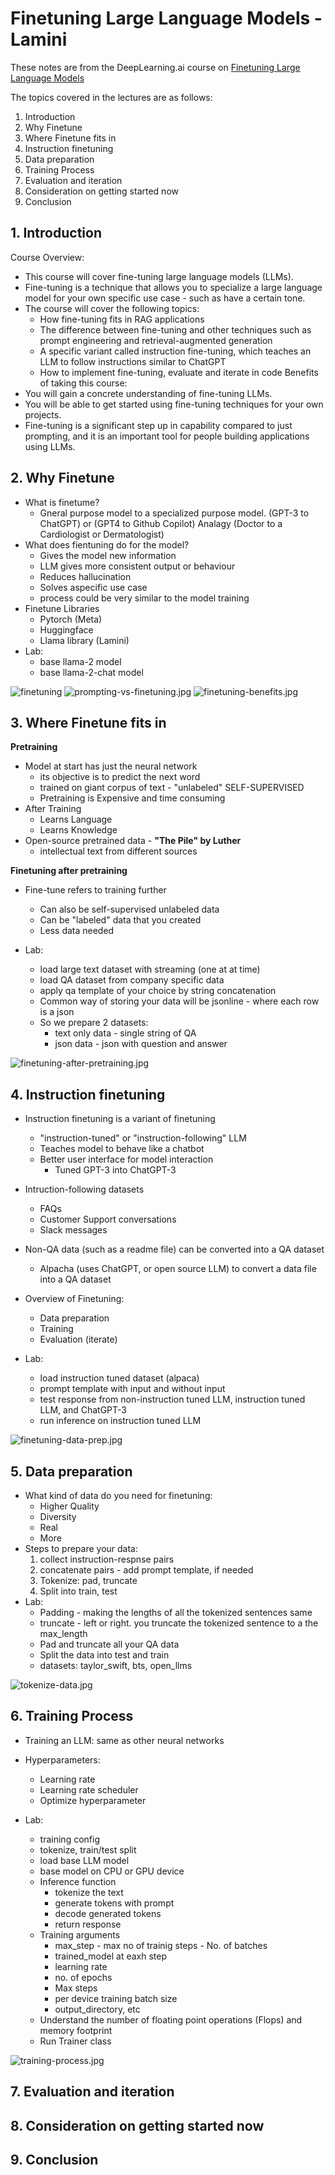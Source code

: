 # Finetuning Large Language Models - Lamini

These notes are from the DeepLearning.ai course on [Finetuning Large Language Models](https://learn.deeplearning.ai/courses/finetuning-large-language-models/lesson/1/introduction)

The topics covered in the lectures are as follows:
1. Introduction 
2. Why Finetune
3. Where Finetune fits in
4. Instruction finetuning
5. Data preparation
6. Training Process
7. Evaluation and iteration
8. Consideration on getting started now
9. Conclusion


## 1. Introduction
Course Overview:
- This course will cover fine-tuning large language models (LLMs).
- Fine-tuning is a technique that allows you to specialize a large language model for your own specific use case - such as have a certain tone.
- The course will cover the following topics:
    - How fine-tuning fits in RAG applications
    - The difference between fine-tuning and other techniques such as prompt engineering and retrieval-augmented generation
    - A specific variant called instruction fine-tuning, which teaches an LLM to follow instructions similar to ChatGPT
    - How to implement fine-tuning, evaluate and iterate in code
Benefits of taking this course:
- You will gain a concrete understanding of fine-tuning LLMs.
- You will be able to get started using fine-tuning techniques for your own projects.
- Fine-tuning is a significant step up in capability compared to just prompting, and it is an important tool for people building applications using LLMs.

## 2. Why Finetune
- What is finetume?
    - Gneral purpose model to a specialized purpose model.
    (GPT-3 to ChatGPT) or (GPT4 to Github Copilot)
    Analagy (Doctor to a Cardiologist or Dermatologist)
- What does fientuning do for the model?
    - Gives the model new information
    - LLM gives more consistent output or behaviour
    - Reduces hallucination
    - Solves aspecific use case
    - process could be very similar to the model training
- Finetune Libraries
    - Pytorch (Meta)
    - Huggingface
    - Llama library (Lamini)
- Lab:
    - base llama-2 model 
    - base llama-2-chat model 

![finetuning](images\01-01-finetuning.jpg)
![prompting-vs-finetuning.jpg](images\01-02-prompting-vs-finetuning.jpg)
![finetuning-benefits.jpg](images\01-03-finetuning-benefits.jpg)

## 3. Where Finetune fits in
**Pretraining**
- Model at start has just the neural network
    - its objective is to predict the next word
    - trained on giant corpus of text - "unlabeled" SELF-SUPERVISED
    - Pretraining is Expensive and time consuming
- After Training 
    - Learns Language
    - Learns Knowledge 
- Open-source pretrained data - **"The Pile" by Luther**
    - intellectual text from different sources

**Finetuning after pretraining**
- Fine-tune refers to training further
    - Can also be self-supervised unlabeled data
    - Can be "labeled" data that you created
    - Less data needed

- Lab:
    - load large text dataset with streaming (one at at time)
    - load QA dataset from company specific data
    - apply qa template of your choice by string concatenation
    - Common way of storing your data will be jsonline - where each row is a json
    - So we prepare 2 datasets:
        - text only data - single string of QA
        - json data - json with question and answer

![finetuning-after-pretraining.jpg](images\03-01-finetuning-after-pretraining.jpg)

## 4. Instruction finetuning
- Instruction finetuning is a variant of finetuning
    - "instruction-tuned" or "instruction-following" LLM
    - Teaches model to behave like a chatbot
    - Better user interface for model interaction
        - Tuned GPT-3 into ChatGPT-3
- Intruction-following datasets
    - FAQs
    - Customer Support conversations
    - Slack messages
- Non-QA data (such as a readme file) can be converted into a QA dataset
    - Alpacha (uses ChatGPT, or open source LLM) to convert a data file into a QA dataset

- Overview of Finetuning:
    - Data preparation
    - Training
    - Evaluation 
    (iterate)

- Lab:
    - load instruction tuned dataset (alpaca)
    - prompt template with input and without input 
    - test response from non-instruction tuned LLM, instruction tuned LLM, and ChatGPT-3
    - run inference on instruction tuned LLM 

![finetuning-data-prep.jpg](images\04-01-finetuning-data-prep.jpg)

## 5. Data preparation
- What kind of data do you need for finetuning:
    - Higher Quality 
    - Diversity
    - Real 
    - More
- Steps to prepare your data:
    1. collect instruction-respnse pairs
    2. concatenate pairs - add prompt template, if needed
    3. Tokenize: pad, truncate
    4. Split into train, test
- Lab:
    - Padding - making the lengths of all the tokenized sentences same
    - truncate - left or right. you truncate the tokenized sentence to a the max_length
    - Pad and truncate all your QA data
    - Split the data into test and train
    - datasets: taylor_swift, bts, open_llms
    
![tokenize-data.jpg](images\05-01-tokenize-data.jpg)

## 6. Training Process
- Training an LLM: same as other neural networks
- Hyperparameters:
    - Learning rate
    - Learning rate scheduler
    - Optimize hyperparameter

- Lab:
    - training config
    - tokenize, train/test split
    - load base LLM model
    - base model on CPU or GPU device
    - Inference function
        - tokenize the text
        - generate tokens with prompt
        - decode generated tokens
        - return response
    - Training arguments
        - max_step - max no of trainig steps - No. of batches
        - trained_model at eaxh step
        - learning rate 
        - no. of epochs
        - Max steps
        - per device training batch size
        - output_directory, etc
     - Understand the number of floating point operations (Flops) and memory footprint
     - Run Trainer class

![training-process.jpg](images\06-01-training-process.jpg)

## 7. Evaluation and iteration

## 8. Consideration on getting started now

## 9. Conclusion